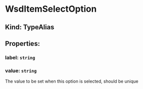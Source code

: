# **WsdItemSelectOption**

## **Kind: TypeAlias**

## **Properties**:

### label: `string`

### value: `string`

The value to be set when this option is selected, should be unique
